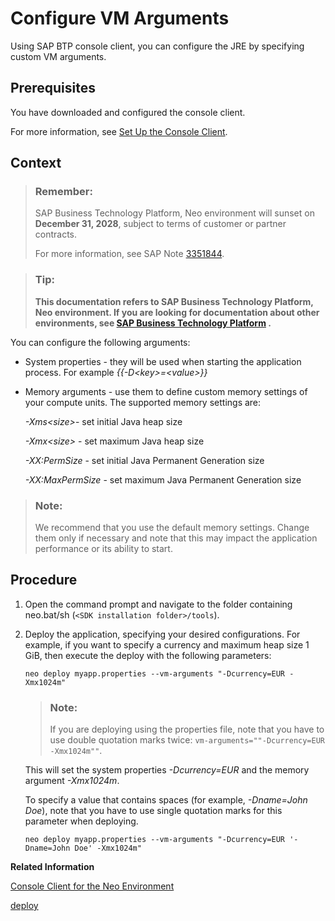 <!-- loiob82d3929218a42558146c58d2f68121e -->

# Configure VM Arguments

Using SAP BTP console client, you can configure the JRE by specifying custom VM arguments.



## Prerequisites

You have downloaded and configured the console client.

For more information, see [Set Up the Console Client](../30-development-neo/set-up-the-console-client-7613dee.md).



## Context

> ### Remember:  
> SAP Business Technology Platform, Neo environment will sunset on **December 31, 2028**, subject to terms of customer or partner contracts.
> 
> For more information, see SAP Note [3351844](https://me.sap.com/notes/3351844).

> ### Tip:  
> **This documentation refers to SAP Business Technology Platform, Neo environment. If you are looking for documentation about other environments, see [SAP Business Technology Platform](https://help.sap.com/docs/btp/sap-business-technology-platform/sap-business-technology-platform?version=Cloud) .**

You can configure the following arguments:

-   System properties - they will be used when starting the application process. For example *\{\{-D<key\>=<value\>\}\}* 
-   Memory arguments - use them to define custom memory settings of your compute units. The supported memory settings are:

    *\-Xms<size\>*- set initial Java heap size

    *\-Xmx<size\>* - set maximum Java heap size

    *\-XX:PermSize* - set initial Java Permanent Generation size

    *\-XX:MaxPermSize* - set maximum Java Permanent Generation size


> ### Note:  
> We recommend that you use the default memory settings. Change them only if necessary and note that this may impact the application performance or its ability to start.



## Procedure

1.  Open the command prompt and navigate to the folder containing neo.bat/sh \(`<SDK installation folder>/tools`\).

2.  Deploy the application, specifying your desired configurations. For example, if you want to specify a currency and maximum heap size 1 GiB, then execute the deploy with the following parameters:

    ```
    neo deploy myapp.properties --vm-arguments "-Dcurrency=EUR -Xmx1024m"
    ```

    > ### Note:  
    > If you are deploying using the properties file, note that you have to use double quotation marks twice: `vm-arguments=""-Dcurrency=EUR -Xmx1024m""`.

    This will set the system properties *\-Dcurrency=EUR* and the memory argument *\-Xmx1024m*.

    To specify a value that contains spaces \(for example, *\-Dname=John Doe*\), note that you have to use single quotation marks for this parameter when deploying.

    ```
    neo deploy myapp.properties --vm-arguments "-Dcurrency=EUR '-Dname=John Doe' -Xmx1024m"
    ```


**Related Information**  


[Console Client for the Neo Environment](console-client-for-the-neo-environment-7613230.md)

[deploy](deploy-937db4f.md "Deploying an application publishes it to SAP BTP. Use the optional parameters to make some specific configurations of the deployed application.")

